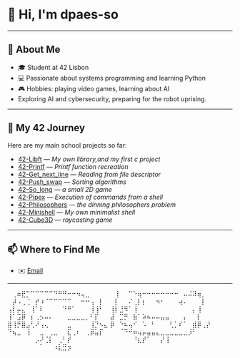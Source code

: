 # 👋 Hi, I'm dpaes-so
---

## 🌟 About Me
- 🎓 Student at 42 Lisbon
- 💻 Passionate about systems programming and learning Python
- 🎮 Hobbies: playing video games, learning about AI
- Exploring AI and cybersecurity, preparing for the robot uprising.
---

## 🚀 My 42 Journey
Here are my main school projects so far:

- [42-Libft](https://github.com/dpaes-so/42-Libft.git) — *My own library,and my first c project*
- [42-Printf](https://github.com/dpaes-so/42-Printf.git) — *Printf function recreation*
- [42-Get_next_line](https://github.com/dpaes-so/42-Get_next_line.git) — *Reading from file descriptor*
- [42-Push_swap](https://github.com/dpaes-so/42-Push_swap.git) — *Sorting algorithms*
- [42-So_long](https://github.com/dpaes-so/42-So_long.git) — *a small 2D game*
- [42-Pipex](https://github.com/dpaes-so/42-Pipex.git) — *Execution of commands from a shell*
- [42-Philosophers](https://github.com/dpaes-so/42-Philosophers.git) — *the dinning philosophers problem*
- [42-Minishell](https://github.com/dpaes-so/Minishell.git) — *My own minimalist shell*
- [42-Cube3D](https://github.com/pingingj/cub3d.git) — *raycasting game*
---

<!-- ## 🐍 Python & Side Projects -->

## 📫 Where to Find Me
- ✉️ [Email](diogo.soeiroavila@gmail.com)

---
⠀⢀⠶⣟⡉⠉⠉⠉⠉⠉⠙⠛⠛⠒⠒⠲⢤⣀⠀⠀⠀⠀
⠀⢸⠀⠀⠉⠑⢶⠒⠒⠒⠒⠒⠒⠒⠒⠀⠤⠬⠽⢶⡀⠀
⠀⡼⠠⢀⢈⠀⡞⠰⠈⠉⠉⠉⠉⠉⠀⠀⠒⠒⢠⠀⡇⠀
⠀⡇⠀⠀⠌⢀⡇⡆⠀⠀⠲⠂⠀⠀⠀⢴⠄⠀⠀⠀⡇⠀
⢠⡇⡤⣄⠀⢸⠁⠇⠀⠀⠀⠀⠙⠛⠁⠀⠀⠀⢸⢸⠃⠀
⢸⡇⣘⠻⠁⢸⠀⠀⠀⠀⠀⠀⠀⠀⠀⠀⠀⠀⡄⢸⠀⠀
⢸⠁⣩⡿⠀⡆⢀⡢⠤⠄⠀⠀⠀⣀⣀⣀⣀⡀⠃⡏⠀⠀
⣼⠀⣉⡛⠀⣷⠁⠵⠦⠤⠤⣤⣤⠀⠀⠀⡄⠀⠀⡇⠀⠀
⣿⢸⡛⣿⣠⢃⠜⢠⢄⠀⠀⠀⠀⣀⠀⠀⠀⠀⢸⡙⠢⣄
⡿⠀⠑⠦⢤⠊⠀⠡⠀⠃⠀⠀⠀⢃⡁⠎⠁⠀⣾⡿⢀⡜
⠙⢦⣀⠀⢸⠀⠀⣀⠀⢀⣀⠀⠀⣏⢀⠆⠀⢀⡿⣥⡏⠀
⠀⠀⠈⠙⠚⠶⢤⡤⣤⣤⣄⣀⣀⣀⣀⣀⣀⡸⠃⠀⠀⠀
⠀⠀⠀⠀⠀⠀⡠⠜⢈⡇⠀⢀⠃⡞⠀⠀⠀⠀⠀⠀⠀⠀
⠀⠀⠀⠀⠀⠘⣆⡞⠁⠀⠀⡜⢸⠀⠀⠀⠀⠀⠀⠀⠀⠀
⠀⠀⠀⠀⠀⠀⠀⠁⠀⠀⠰⣇⣛⡲⠀⠀⠀⠀⠀⠀⠀⠀⠀⠀⠀⠀⠀⠀⠀⠀⠀⠀⠀⠀⠀⠀⠀

